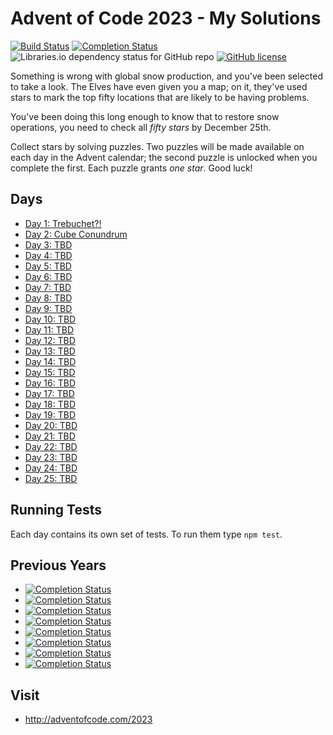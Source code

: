 # Advent of Code 2023 - My Solutions
[![Build Status](https://github.com/mariotacke/advent-of-code-2023/workflows/build/badge.svg)](https://github.com/mariotacke/advent-of-code-2023/actions)
[![Completion Status](https://img.shields.io/endpoint?url=https://raw.githubusercontent.com/mariotacke/advent-of-code-2023/master/.github/badges/completion.json)](https://github.com/mariotacke/advent-of-code-2023)
![Libraries.io dependency status for GitHub repo](https://img.shields.io/librariesio/github/mariotacke/advent-of-code-2023)
[![GitHub license](https://img.shields.io/badge/license-MIT-blue.svg)](https://raw.githubusercontent.com/mariotacke/advent-of-code-2023/master/LICENSE)

Something is wrong with global snow production, and you've been selected to take a look. The Elves have even given you a map; on it, they've used stars to mark the top fifty locations that are likely to be having problems.

You've been doing this long enough to know that to restore snow operations, you need to check all _fifty stars_ by December 25th.

Collect stars by solving puzzles. Two puzzles will be made available on each day in the Advent calendar; the second puzzle is unlocked when you complete the first. Each puzzle grants _one star_. Good luck!

## Days

- [Day 1: Trebuchet?!](day-01-trebuchet/)
- [Day 2: Cube Conundrum](day-02-cube-conundrum/)
- [Day 3: TBD](day-03/)
- [Day 4: TBD](day-04/)
- [Day 5: TBD](day-05/)
- [Day 6: TBD](day-06/)
- [Day 7: TBD](day-07/)
- [Day 8: TBD](day-08/)
- [Day 9: TBD](day-09/)
- [Day 10: TBD](day-10/)
- [Day 11: TBD](day-11/)
- [Day 12: TBD](day-12/)
- [Day 13: TBD](day-13/)
- [Day 14: TBD](day-14/)
- [Day 15: TBD](day-15/)
- [Day 16: TBD](day-16/)
- [Day 17: TBD](day-17/)
- [Day 18: TBD](day-18/)
- [Day 19: TBD](day-19/)
- [Day 20: TBD](day-20/)
- [Day 21: TBD](day-21/)
- [Day 22: TBD](day-22/)
- [Day 23: TBD](day-23/)
- [Day 24: TBD](day-24/)
- [Day 25: TBD](day-25/)

## Running Tests

Each day contains its own set of tests. To run them type `npm test`.

## Previous Years
- [![Completion Status](https://img.shields.io/endpoint?url=https://raw.githubusercontent.com/mariotacke/advent-of-code-2022/master/.github/badges/completion.json&label=2022)](https://github.com/mariotacke/advent-of-code-2022)
- [![Completion Status](https://img.shields.io/endpoint?url=https://raw.githubusercontent.com/mariotacke/advent-of-code-2021/master/.github/badges/completion.json&label=2021)](https://github.com/mariotacke/advent-of-code-2021)
- [![Completion Status](https://img.shields.io/endpoint?url=https://raw.githubusercontent.com/mariotacke/advent-of-code-2020/master/.github/badges/completion.json&label=2020)](https://github.com/mariotacke/advent-of-code-2020)
- [![Completion Status](https://img.shields.io/endpoint?url=https://raw.githubusercontent.com/mariotacke/advent-of-code-2019/master/.github/badges/completion.json&label=2019)](https://github.com/mariotacke/advent-of-code-2019)
- [![Completion Status](https://img.shields.io/endpoint?url=https://raw.githubusercontent.com/mariotacke/advent-of-code-2018/master/.github/badges/completion.json&label=2018)](https://github.com/mariotacke/advent-of-code-2018)
- [![Completion Status](https://img.shields.io/endpoint?url=https://raw.githubusercontent.com/mariotacke/advent-of-code-2017/master/.github/badges/completion.json&label=2017)](https://github.com/mariotacke/advent-of-code-2017)
- [![Completion Status](https://img.shields.io/endpoint?url=https://raw.githubusercontent.com/mariotacke/advent-of-code-2016/master/.github/badges/completion.json&label=2016)](https://github.com/mariotacke/advent-of-code-2016)
- [![Completion Status](https://img.shields.io/endpoint?url=https://raw.githubusercontent.com/mariotacke/advent-of-code-2015/master/.github/badges/completion.json&label=2015)](https://github.com/mariotacke/advent-of-code-2015)

## Visit
- http://adventofcode.com/2023
